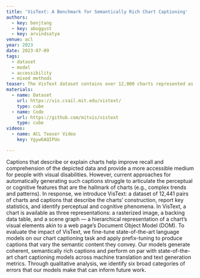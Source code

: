 ```yaml
---
title: 'VisText: A Benchmark for Semantically Rich Chart Captioning'
authors:
  - key: benjtang
  - key: aboggust
  - key: arvindsatya
venue: acl
year: 2023
date: 2023-07-09
tags:
  - dataset
  - model
  - accessibility
  - mixed methods
teaser: The VisText dataset contains over 12,000 charts represented as a rasterized image, data table, and scene graph. Each chart is accompanied by a generated low-level (L1) caption describing the aspects of the chart’s construction (e.g., chart type and axis labels) and a crowdsourced high-level (L2/L3) caption describing summary statistics and interesting trends.
materials:
  - name: Dataset
    url: https://vis.csail.mit.edu/vistext/
    type: cube
  - name: Code
    url: https://github.com/mitvis/vistext
    type: cube
videos:
  - name: ACL Teaser Video
    key: Ygyw6AQIPUo

---
```

Captions that describe or explain charts help improve recall and comprehension of the depicted data and provide a more accessible medium for people with visual disabilities. However, current approaches for automatically generating such captions struggle to articulate the perceptual or cognitive features that are the hallmark of charts (e.g., complex trends and patterns). In response, we introduce VisText: a dataset of 12,441 pairs of charts and captions that describe the charts’ construction, report key statistics, and identify perceptual and cognitive phenomena. In VisText, a chart is available as three representations: a rasterized image, a backing data table, and a scene graph — a hierarchical representation of a chart’s visual elements akin to a web page’s Document Object Model (DOM). To evaluate the impact of VisText, we fine-tune state-of-the-art language models on our chart captioning task and apply prefix-tuning to produce captions that vary the semantic content they convey. Our models generate coherent, semantically rich captions and perform on par with state-of-the-art chart captioning models across machine translation and text generation metrics. Through qualitative analysis, we identify six broad categories of errors that our models make that can inform future work.
